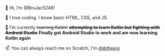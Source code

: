 👋 Hi, I’m @BroJac5246!

👀 I love coding. I know basic HTML, CSS, and JS.

🌱 I’m currently ~~learning Kotlin!~~ ~~**attempting to learn Kotlin but fighting with Android Studio**~~ **Finally got Android Studio to work and am now learning Kotlin again**

📫 You can always reach me on Scratch, I'm [@jbthepig](https://scratch.mit.edu/users/jbthepig)
